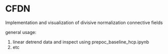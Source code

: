# CFDN
Implementation and visualization of divisive normalization connective fields

general usage:

1) linear detrend data and inspect using prepoc_baseline_hcp.ipynb
2) etc
